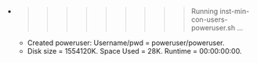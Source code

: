 * >>>>>>>>> Running inst-min-con-users-poweruser.sh ...
  * Created poweruser: Username/pwd = poweruser/poweruser.
  * Disk size = 1554120K. Space Used = 28K. Runtime = 00:00:00:00.
